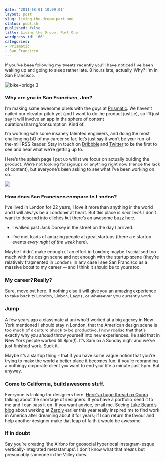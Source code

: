 ```yaml
---
date: '2011-08-01 10:09:01'
layout: post
slug: living-the-dream-part-one
status: publish
published: false
title: Living the Dream, Part One
wordpress_id: '66'
categories:
- Prismatic
- San Francisco
---
```


If you've been following my tweets recently you'll have noticed I've been waking up and going to sleep rather late. 8 hours late, actually. Why? I'm in San Francisco.

![bike+bridge 3](http://farm7.static.flickr.com/6143/5971280192_e2f6acef4d.jpg)

### Why are you in San Francisco, Jon?

I’m making some awesome pixels with the guys at [Prismatic](http://getprismatic.com). We haven’t nailed our elevator pitch yet (and I want to do the product justice), so I’ll just say it will involve an app in the sphere of content curation/sharing/consumption. Kind of.

I’m working with some insanely talented engineers, and doing the most challenging IxD of my career so far; let’s just say it won’t be your run-of-the-mill RSS Reader. Stay in touch on [Dribbble](http://dribbble.com/gold) and [Twitter](https://twitter.com/jongold) to be the first to see and hear what we’re getting up to.

Here’s the splash page I put up whilst we focus on actually building the product. We’re not looking for signups or anything right now (hence the lack of content), but everyone’s been asking to see what I’ve been working on so…

[![](http://dribbble.s3.amazonaws.com/users/4046/screenshots/222908/please_allow_us_to_introduce_ourselves___prismatic.png)](http://dribbble.com/shots/222908-Team-page-hover)

### How does San Francisco compare to London?

I’ve lived in London for 22 years, I love it more than anything in the world and I will always be a Londoner at heart. But this place is _next level_. I don’t want to descend into clichés but there’s an awesome buzz here.

  * I walked past Jack Dorsey in the street on the day I arrived.


  * I’ve met loads of amazing people at great startups (there are startup events _every night of the week_ here).

Maybe I didn’t make enough of an effort in London; maybe I socialised too much with the design scene and not enough with the startup scene (they’re relatively fragmented in London); in any case I see San Francisco as a massive boost to my career — and I think it should be to yours too.


### My career? Really?


Sure, move out here. If nothing else it will give you an amazing experience to take back to London, Lisbon, Lagos, or whereever you currently work.


### Jump


A few years ago a classmate at uni who’d worked at a big agency in New York mentioned I should stay in London, that the American design scene is too much of a culture shock to be productive. I now realise that that’s exactly why you _should_ throw yourself into new experiences. He said that in New York people worked till 8pm(!). It’s 3am on a Sunday night and we’ve just finished work. Suck it.

Maybe it’s a startup thing - that if you have some vague notion that you’re trying to make the world a better place it becomes fun; if you’re rebranding a nothingy corporate client you want to end your life a minute past 5pm. But anyway.


### Come to California, build awesome stuff.


Everyone is looking for designers here. [Here’s a huge thread on Quora](http://www.quora.com/Designers/Why-is-there-such-a-stunningly-short-supply-of-designers-in-Silicon-Valley-right-now) talking about the shortage of designers. If you have a portfolio, send it to me and I can pass it on. If you want advice, email me. Seeing [Luke Beard’s blog](http://blog.lukesbeard.com/archive/2011/1) about working at [Zerply](http://www.zerply.com/) earlier this year really inspired me to find work in America after dreaming about it for years; if I can return the favour and help another designer make that leap of faith it would be awesome.


### If in doubt


Say you’re creating ‘the Airbnb for geosocial hyperlocal Instagram-esque vertically-integrated metastartups’. I don’t know what that means but presumably someone in the Valley does.
